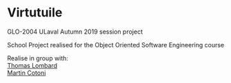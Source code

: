 # Virtutuile
GLO-2004 ULaval Autumn 2019 session project

School Project realised for the Object Oriented Software Engineering course

Realise in group with:
<br />
[Thomas Lombard](https://gitlab.com/Atelias)
<br/>
[Martin Cotoni](https://github.com/Cotonim)
